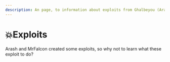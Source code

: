 ```yaml
---
description: An page, to information about exploits from Ghalbeyou (Arash) and MrFalcon
---
```


# 💥Exploits

Arash and MrFalcon created some exploits, so why not to learn what these exploit to do?
